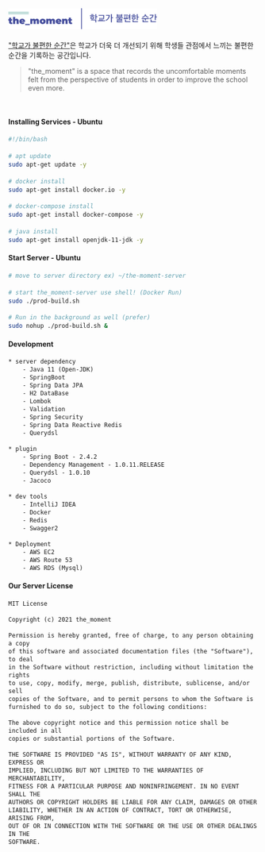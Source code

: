 ## <img src="meterial/imgSource/the_moment_README_logo.png"  width="300px">

["학교가 불편한 순간"](https://github.com/theMomentTeam/the_moment-Service)은 학교가 더욱 더 개선되기 위해 학생들 관점에서 느끼는 불편한 순간을 기록하는 공간입니다.  
> "the_moment" is a space that records the uncomfortable moments felt from the perspective of students in order to improve the school even more.

<br>

#### Installing Services - Ubuntu
```bash
#!/bin/bash

# apt update
sudo apt-get update -y

# docker install
sudo apt-get install docker.io -y 

# docker-compose install
sudo apt-get install docker-compose -y 

# java install
sudo apt-get install openjdk-11-jdk -y
```
#### Start Server - Ubuntu 
```bash
# move to server directory ex) ~/the-moment-server

# start the_moment-server use shell! (Docker Run)
sudo ./prod-build.sh

# Run in the background as well (prefer)
sudo nohup ./prod-build.sh &
```

#### Development
```
* server dependency
    - Java 11 (Open-JDK)
    - SpringBoot
    - Spring Data JPA
    - H2 DataBase
    - Lombok
    - Validation
    - Spring Security
    - Spring Data Reactive Redis
    - Querydsl

* plugin
    - Spring Boot - 2.4.2
    - Dependency Management - 1.0.11.RELEASE
    - Querydsl - 1.0.10
    - Jacoco

* dev tools
    - IntelliJ IDEA
    - Docker
    - Redis
    - Swagger2

* Deployment
    - AWS EC2
    - AWS Route 53
    - AWS RDS (Mysql)
```

#### Our Server License
```
MIT License

Copyright (c) 2021 the_moment

Permission is hereby granted, free of charge, to any person obtaining a copy
of this software and associated documentation files (the "Software"), to deal
in the Software without restriction, including without limitation the rights
to use, copy, modify, merge, publish, distribute, sublicense, and/or sell
copies of the Software, and to permit persons to whom the Software is
furnished to do so, subject to the following conditions:

The above copyright notice and this permission notice shall be included in all
copies or substantial portions of the Software.

THE SOFTWARE IS PROVIDED "AS IS", WITHOUT WARRANTY OF ANY KIND, EXPRESS OR
IMPLIED, INCLUDING BUT NOT LIMITED TO THE WARRANTIES OF MERCHANTABILITY,
FITNESS FOR A PARTICULAR PURPOSE AND NONINFRINGEMENT. IN NO EVENT SHALL THE
AUTHORS OR COPYRIGHT HOLDERS BE LIABLE FOR ANY CLAIM, DAMAGES OR OTHER
LIABILITY, WHETHER IN AN ACTION OF CONTRACT, TORT OR OTHERWISE, ARISING FROM,
OUT OF OR IN CONNECTION WITH THE SOFTWARE OR THE USE OR OTHER DEALINGS IN THE
SOFTWARE.

```
